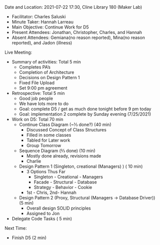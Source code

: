 Date and Location: 2021-07-22 17:30, Cline Library 180 (Maker Lab)
* Facilitator: Charles  Saluski
* Minute Taker: Hannah Larreau
* Main Objective: Continue Work for D5
* Present Attendees: Jonathan, Christopher, Charles, and Hannah
* Absent Attendees: Gemiana(no reason reported), Mina(no reason reported), and Jadon (illness)

Live Meeting:
* Summary of activities: Total 5 min
  * Completes PA’s
  * Completion of Architecture
  * Decisions on Design Pattern 1
  * Fixed File Upload
  * Set 9:00 pm agreement
* Retrospective: Total 5 min
  * Good job people
  * We have lots more to do
  * Goal: complete D5 / get as much done tonight before 9 pm today
  * Goal: implementation 2 complete by Sunday evening (7/25/2021)
* Work on D5: Total  70 min
  * Continue Class Diagram (~⅓ done?) (40 min)
    * Discussed Concept of Class Structures
    * Filled in some classes
    * Tabled for Later work
    * Group Tomorrow
  * Sequence Diagram (⅔ done) (10 min)
    * Mostly done already, revisions made
    * Charlie
  * Design Pattern 1 (Singleton, creational (Managers) ) ( 10 min)
    * 3 Options Thus Far
      * Singleton - Creational - Managers
      * Facade - Structural - Database
      * Strategy - Behavior - Cookie
    * 1st - Chris, 2nd- Hannah
  * Design Pattern 2 (Proxy, Structural (Managers → Database Driver)) (5 min)
    * Overall design SOLID principles
    * Assigned to Jon
* Delegate Code Tasks ( 5 min)


Next Time:
* Finish D5 (2 min)
